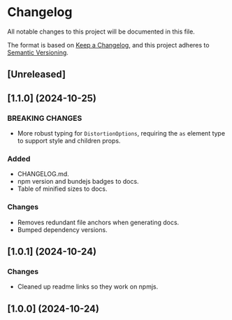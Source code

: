 # Changelog

All notable changes to this project will be documented in this file.

The format is based on [Keep a Changelog](https://keepachangelog.com/en/1.1.0/),
and this project adheres to [Semantic Versioning](https://semver.org/spec/v2.0.0.html).

## [Unreleased]

## [1.1.0] (2024-10-25)
### BREAKING CHANGES
-   More robust typing for `DistortionOptions`, requiring the `as` element type to support style and children props.

### Added
-   CHANGELOG.md.
-   npm version and bundejs badges to docs.
-   Table of minified sizes to docs.

### Changes
-   Removes redundant file anchors when generating docs.
-   Bumped dependency versions.

## [1.0.1] (2024-10-24)
### Changes
-   Cleaned up readme links so they work on npmjs.

## [1.0.0] (2024-10-24)
